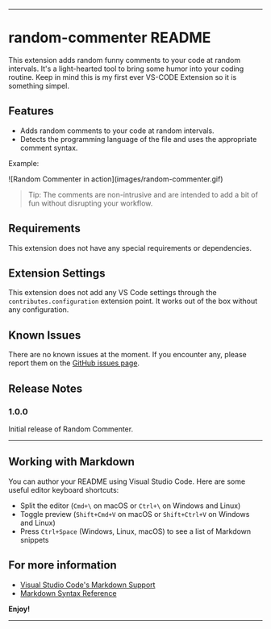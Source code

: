 
---

# random-commenter README

This extension adds random funny comments to your code at random intervals. It's a light-hearted tool to bring some humor into your coding routine. Keep in mind this is my first ever VS-CODE Extension so it is something simpel.

## Features

- Adds random comments to your code at random intervals.
- Detects the programming language of the file and uses the appropriate comment syntax.

Example:

\!\[Random Commenter in action\](images/random-commenter.gif)

> Tip: The comments are non-intrusive and are intended to add a bit of fun without disrupting your workflow.

## Requirements

This extension does not have any special requirements or dependencies.

## Extension Settings

This extension does not add any VS Code settings through the `contributes.configuration` extension point. It works out of the box without any configuration.

## Known Issues

There are no known issues at the moment. If you encounter any, please report them on the [GitHub issues page](https://github.com/MitjaCH/random-commenter/issues).

## Release Notes

### 1.0.0

Initial release of Random Commenter.

---

## Working with Markdown

You can author your README using Visual Studio Code. Here are some useful editor keyboard shortcuts:

* Split the editor (`Cmd+\` on macOS or `Ctrl+\` on Windows and Linux)
* Toggle preview (`Shift+Cmd+V` on macOS or `Shift+Ctrl+V` on Windows and Linux)
* Press `Ctrl+Space` (Windows, Linux, macOS) to see a list of Markdown snippets

## For more information

* [Visual Studio Code's Markdown Support](http://code.visualstudio.com/docs/languages/markdown)
* [Markdown Syntax Reference](https://help.github.com/articles/markdown-basics/)

**Enjoy!**

---